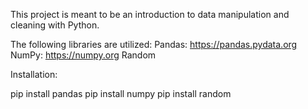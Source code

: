 This project is meant to be an introduction to data manipulation and cleaning with Python.

The following libraries are utilized:
Pandas:  https://pandas.pydata.org
NumPy:  https://numpy.org 
Random

Installation:

pip install pandas
pip install numpy 
pip install random
